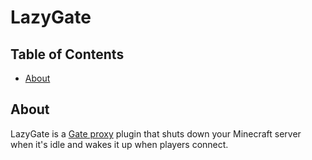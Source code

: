 # LazyGate

## Table of Contents

- [About](#about)

## About <a name = "about"></a>

LazyGate is a [Gate proxy](https://github.com/minekube/gate) plugin that shuts down your Minecraft server when it's idle
and wakes it up when players connect.
